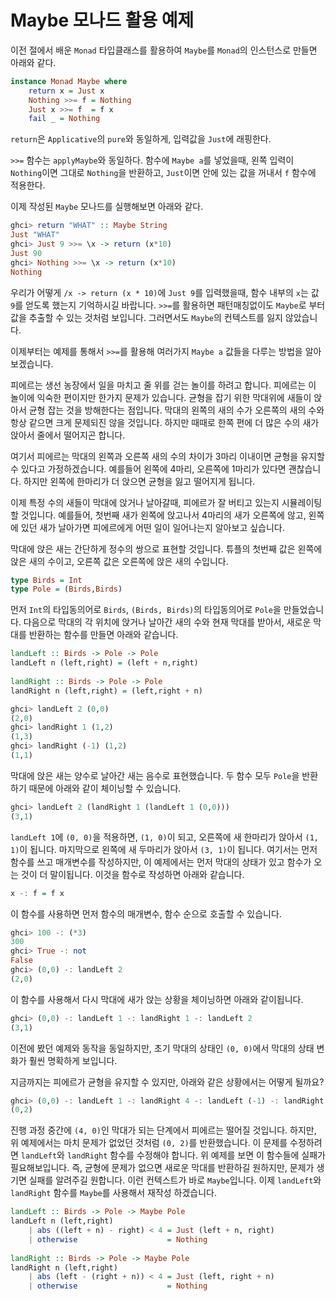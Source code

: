 # Maybe 모나드 활용 예제

이전 절에서 배운 `Monad` 타입클래스를 활용하여 `Maybe`를 `Monad`의 인스턴스로 만들면 아래와 같다. 

```haskell
instance Monad Maybe where  
    return x = Just x  
    Nothing >>= f = Nothing  
    Just x >>= f  = f x  
    fail _ = Nothing
```

`return`은 `Applicative`의 `pure`와 동일하게, 입력값을 `Just`에 래핑한다. 

`>>=` 함수는 `applyMaybe`와 동일하다. 함수에 `Maybe a`를 넣었을때, 왼쪽 입력이 `Nothing`이면 그대로 `Nothing`을 반환하고, `Just`이면 안에 있는 값을 꺼내서 `f` 함수에 적용한다. 

이제 작성된 `Maybe` 모나드를 실행해보면 아래와 같다. 

```haskell
ghci> return "WHAT" :: Maybe String  
Just "WHAT"  
ghci> Just 9 >>= \x -> return (x*10)  
Just 90  
ghci> Nothing >>= \x -> return (x*10)  
Nothing
```

우리가 어떻게 `/x -> return (x * 10)`에 `Just 9`를 입력했을때, 함수 내부의 `x`는 값 `9`를 얻도록 했는지 기억하시길 바랍니다. `>>=`를 활용하면 패턴매칭없이도 `Maybe`로 부터 값을 추출할 수 있는 것처럼 보입니다. 그러면서도 `Maybe`의 컨텍스트를 잃지 않았습니다. 

이제부터는 예제를 통해서 `>>=`를 활용해 여러가지 `Maybe a` 값들을 다루는 방법을 알아보겠습니다. 

피에르는 생선 농장에서 일을 마치고 줄 위를 걷는 놀이를 하려고 합니다. 피에르는 이 놀이에 익숙한 편이지만 한가지 문제가 있습니다. 균형을 잡기 위한 막대위에 새들이 앉아서 균형 잡는 것을 방해한다는 점입니다. 막대의 왼쪽의 새의 수가 오른쪽의 새의 수와 항상 같으면 크게 문제되진 않을 것입니다. 하지만 때때로 한쪽 편에 더 많은 수의 새가 앉아서 줄에서 떨어지곤 합니다. 

여기서 피에르는 막대의 왼쪽과 오른쪽 새의 수의 차이가 3마리 이내이면 균형을 유지할 수 있다고 가정하겠습니다. 예를들어 왼쪽에 4마리, 오른쪽에 1마리가 있다면 괜찮습니다. 하지만 왼쪽에 한마리가 더 앉으면 균형을 잃고 떨어지게 됩니다. 

이제 특정 수의 새들이 막대에 앉거나 날아갈때, 피에르가 잘 버티고 있는지 시뮬레이팅 할 것입니다. 예를들어, 첫번째 새가 왼쪽에 앉고나서 4마리의 새가 오른쪽에 않고, 왼쪽에 있던 새가 날아가면 피에르에게 어떤 일이 일어나는지 알아보고 싶습니다. 

막대에 앉은 새는 간단하게 정수의 쌍으로 표현할 것입니다. 튜플의 첫번째 값은 왼쪽에 앉은 새의 수이고, 오른쪽 값은 오른쪽에 앉은 새의 수입니다. 

```haskell
type Birds = Int  
type Pole = (Birds,Birds)
```

먼저 `Int`의 타입동의어로 `Birds`, `(Birds, Birds)`의 타입동의어로 `Pole`을 만들었습니다. 다음으로 막대의 각 위치에 앉거나 날아간 새의 수와 현재 막대를 받아서, 새로운 막대를 반환하는 함수를 만들면 아래와 같습니다. 

```haskell
landLeft :: Birds -> Pole -> Pole  
landLeft n (left,right) = (left + n,right)  
  
landRight :: Birds -> Pole -> Pole  
landRight n (left,right) = (left,right + n) 
```

```haskell
ghci> landLeft 2 (0,0)  
(2,0)  
ghci> landRight 1 (1,2)  
(1,3)  
ghci> landRight (-1) (1,2)  
(1,1)
```

막대에 앉은 새는 양수로 날아간 새는 음수로 표현했습니다. 두 함수 모두 `Pole`을 반환하기 때문에 아래와 같이 체이닝할 수 있습니다. 

```haskell
ghci> landLeft 2 (landRight 1 (landLeft 1 (0,0)))  
(3,1)
```

`landLeft 1`에 `(0, 0)`을 적용하면, `(1, 0)`이 되고, 오른쪽에 새 한마리가 앉아서 `(1, 1)`이 됩니다. 마지막으로 왼쪽에 새 두마리가 앉아서 `(3, 1)`이 됩니다. 여기서는 먼저 함수를 쓰고 매개변수를 작성하지만, 이 예제에서는 먼저 막대의 상태가 있고 함수가 오는 것이 더 말이됩니다. 이것을 함수로 작성하면 아래와 같습니다. 

```haskell
x -: f = f x 
```

이 함수를 사용하면 먼저 함수의 매개변수, 함수 순으로 호출할 수 있습니다. 

```haskell
ghci> 100 -: (*3)  
300  
ghci> True -: not  
False  
ghci> (0,0) -: landLeft 2  
(2,0)
```

이 함수를 사용해서 다시 막대에 새가 앉는 상황을 체이닝하면 아래와 같이됩니다. 

```haskell
ghci> (0,0) -: landLeft 1 -: landRight 1 -: landLeft 2  
(3,1)
```

이전에 봤던 예제와 동작을 동일하지만, 초기 막대의 상태인 `(0, 0)`에서 막대의 상태 변화가 훨씬 명확하게 보입니다. 

지금까지는 피에르가 균형을 유지할 수 있지만, 아래와 같은 상황에서는 어떻게 될까요? 

```haskell
ghci> (0,0) -: landLeft 1 -: landRight 4 -: landLeft (-1) -: landRight (-2)  
(0,2)
```

진행 과정 중간에 `(4, 0)`인 막대가 되는 단계에서 피에르는 떨어질 것입니다. 하지만, 위 예제에서는 마치 문제가 없었던 것처럼 `(0, 2)`를 반환했습니다. 이 문제를 수정하려면 `landLeft`와 `landRight` 함수를 수정해야 합니다. 위 예제를 보면 이 함수들에 실패가 필요해보입니다. 즉, 균형에 문제가 없으면 새로운 막대를 반환하길 원하지만, 문제가 생기면 실패를 알려주길 원합니다. 이런 컨텍스트가 바로 `Maybe`입니다. 이제 `landLeft`와 `landRight` 함수를 `Maybe`를 사용해서 재작성 하겠습니다.

```haskell
landLeft :: Birds -> Pole -> Maybe Pole  
landLeft n (left,right)  
    | abs ((left + n) - right) < 4 = Just (left + n, right)  
    | otherwise                    = Nothing  
  
landRight :: Birds -> Pole -> Maybe Pole  
landRight n (left,right)  
    | abs (left - (right + n)) < 4 = Just (left, right + n)  
    | otherwise                    = Nothing  
```



















